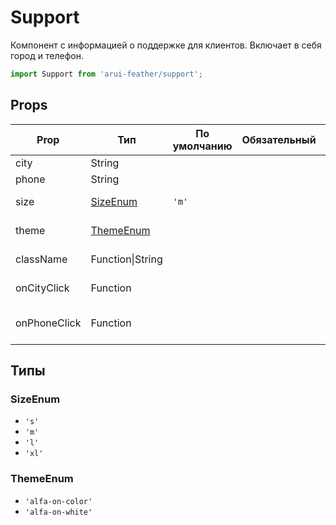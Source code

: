 # Support

Компонент с информацией о поддержке для клиентов.
Включает в себя город и телефон.

```javascript
import Support from 'arui-feather/support';
```




## Props


| Prop  | Тип  | По умолчанию | Обязательный | Описание |
| ----- | ---- | ------------ | ------------ |----------|
| city | String |  |  | Название города |
| phone | String |  |  | Номер телефона |
| size | [SizeEnum](#SizeEnum) | `'m'`  |  | Размер компонента |
| theme | [ThemeEnum](#ThemeEnum) |  |  | Тема компонента |
| className | Function\|String |  |  | Дополнительный класс |
| onCityClick | Function |  |  | Обработчик клика по городу |
| onPhoneClick | Function |  |  | Обработчик клика по телефону |







## Типы






### <a id="SizeEnum"></a>SizeEnum

 * `'s'`
 * `'m'`
 * `'l'`
 * `'xl'`


### <a id="ThemeEnum"></a>ThemeEnum

 * `'alfa-on-color'`
 * `'alfa-on-white'`



